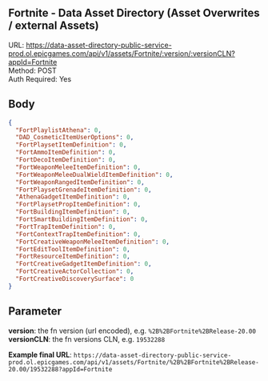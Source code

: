 ## Fortnite - Data Asset Directory (Asset Overwrites / external Assets)

URL: https://data-asset-directory-public-service-prod.ol.epicgames.com/api/v1/assets/Fortnite/:version/:versionCLN?appId=Fortnite \
Method: POST \
Auth Required: Yes

## Body

```json
{
  "FortPlaylistAthena": 0,
  "DAD_CosmeticItemUserOptions": 0,
  "FortPlaysetItemDefinition": 0,
  "FortAmmoItemDefinition": 0,
  "FortDecoItemDefinition": 0,
  "FortWeaponMeleeItemDefinition": 0,
  "FortWeaponMeleeDualWieldItemDefinition": 0,
  "FortWeaponRangedItemDefinition": 0,
  "FortPlaysetGrenadeItemDefinition": 0,
  "AthenaGadgetItemDefinition": 0,
  "FortPlaysetPropItemDefinition": 0,
  "FortBuildingItemDefinition": 0,
  "FortSmartBuildingItemDefinition": 0,
  "FortTrapItemDefinition": 0,
  "FortContextTrapItemDefinition": 0,
  "FortCreativeWeaponMeleeItemDefinition": 0,
  "FortEditToolItemDefinition": 0,
  "FortResourceItemDefinition": 0,
  "FortCreativeGadgetItemDefinition": 0,
  "FortCreativeActorCollection": 0,
  "FortCreativeDiscoverySurface": 0
}
```

## Parameter

**version**: the fn version (url encoded), e.g. `%2B%2BFortnite%2BRelease-20.00` \
**versionCLN**: the fn versions CLN, e.g. `19532288`

**Example final URL**: `https://data-asset-directory-public-service-prod.ol.epicgames.com/api/v1/assets/Fortnite/%2B%2BFortnite%2BRelease-20.00/19532288?appId=Fortnite`
